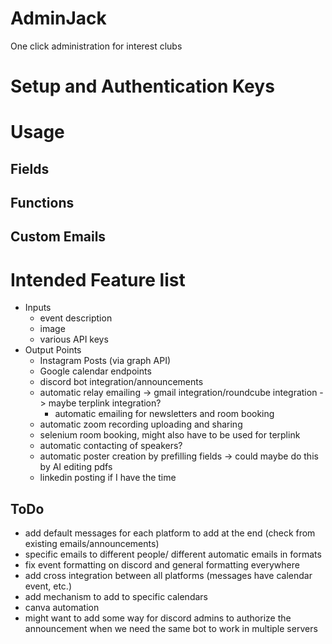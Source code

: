 # AdminJack
One click administration for interest clubs

# Setup and Authentication Keys

# Usage
## Fields
## Functions
## Custom Emails

# Intended Feature list
- Inputs
  - event description
  - image
  - various API keys
- Output Points
  - Instagram Posts (via graph API)
  - Google calendar endpoints
  - discord bot integration/announcements
  - automatic relay emailing -> gmail integration/roundcube integration -> maybe terplink integration?
    - automatic emailing for newsletters and room booking
  - automatic zoom recording uploading and sharing
  - selenium room booking, might also have to be used for terplink
  - automatic contacting of speakers?
  - automatic poster creation by prefilling fields -> could maybe do this by AI editing pdfs
  - linkedin posting if I have the time

## ToDo
- add default messages for each platform to add at the end (check from existing emails/announcements)
- specific emails to different people/ different automatic emails in formats
- fix event formatting on discord and general formatting everywhere
- add cross integration between all platforms (messages have calendar event, etc.)
- add mechanism to add to specific calendars
- canva automation
- might want to add some way for discord admins to authorize the announcement when we need the same bot to work in multiple servers
